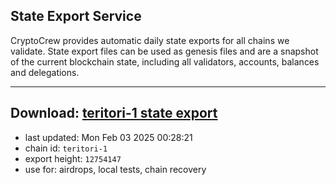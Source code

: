## State Export Service
CryptoCrew provides automatic daily state exports for all chains we validate. State export files can be used as genesis files and are a snapshot of the current blockchain state, including all validators, accounts, balances and delegations.

---
**Download: [teritori-1 state export](https://dl-eu2.ccvalidators.com/SERVICE/teritori/teritori-1_export_12754147.json)**
---

- last updated: Mon Feb 03 2025 00:28:21
- chain id: `teritori-1`
- export height: `12754147`
- use for: airdrops, local tests, chain recovery
